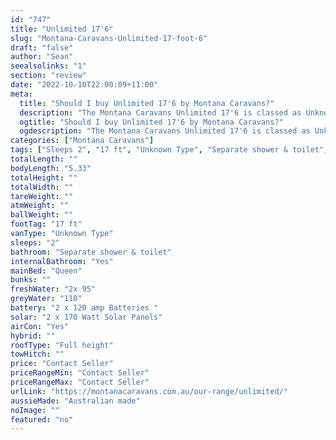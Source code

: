 ```yaml
---
id: "747"
title: "Unlimited 17'6"
slug: "Montana-Caravans-Unlimited-17-foot-6"
draft: "false"
author: "Sean"
seealsolinks: "1"
section: "review"
date: "2022-10-10T22:00:09+11:00"
meta:
  title: "Should I buy Unlimited 17'6 by Montana Caravans?"
  description: "The Montana Caravans Unlimited 17'6 is classed as Unknown Type, and sleeps 2 people. It is Australian made and comes in at 17 ft. It generally has Separate shower & toilet."
  ogtitle: "Should I buy Unlimited 17'6 by Montana Caravans?"
  ogdescription: "The Montana Caravans Unlimited 17'6 is classed as Unknown Type, and sleeps 2 people. It is Australian made and comes in at 17 ft. It generally has Separate shower & toilet."
categories: ["Montana Caravans"]
tags: ["Sleeps 2", "17 ft", "Unknown Type", "Separate shower & toilet", "Full height", "Price Unknown", "Australian made"]
totalLength: ""
bodyLength: "5.33"
totalHeight: ""
totalWidth: ""
tareWeight: ""
atmWeight: ""
ballWeight: ""
footTag: "17 ft"
vanType: "Unknown Type"
sleeps: "2"
bathroom: "Separate shower & toilet"
internalBathroom: "Yes"
mainBed: "Queen"
bunks: ""
freshWater: "2x 95"
greyWater: "110"
battery: "2 x 120 amp Batteries "
solar: "2 x 170 Watt Solar Panels"
airCon: "Yes"
hybrid: ""
roofType: "Full height"
towHitch: ""
price: "Contact Seller"
priceRangeMin: "Contact Seller"
priceRangeMax: "Contact Seller"
urlLink: "https://montanacaravans.com.au/our-range/unlimited/"
aussieMade: "Australian made"
noImage: ""
featured: "no"
---
```

